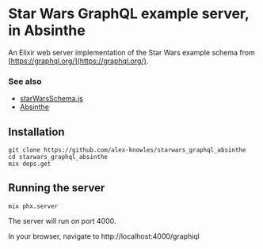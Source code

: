 # Star Wars GraphQL example server, in Absinthe

An Elixir web server implementation of the Star Wars example schema from [https://graphql.org/](https://graphql.org/).

### See also

* [starWarsSchema.js](https://github.com/graphql/graphql-js/blob/master/src/__tests__/starWarsSchema.js)
* [Absinthe](https://github.com/absinthe-graphql/absinthe)

## Installation

```
git clone https://github.com/alex-knowles/starwars_graphql_absinthe
cd starwars_graphql_absinthe
mix deps.get
```

## Running the server

```
mix phx.server
```

The server will run on port 4000.

In your browser, navigate to http://localhost:4000/graphiql
